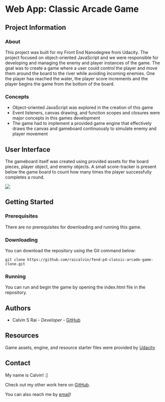 # Web App: Classic Arcade Game

## Project Information

### About

This project was built for my Front End Nanodegree from Udacity. The project focused on object-oriented JavaScript and we were responsible for developing and managing the enemy and player instances of the game. The goal was to create a game where a user could control the player and move them around the board to the river while avoiding incoming enemies. One the player has reached the water, the player score increments and the player begins the game from the bottom of the board.

### Concepts

- Object-oriented JavaScript was explored in the creation of this game
- Event listeners, canvas drawing, and function scopes and closures were major concepts in this games development
- The game had to implement a provided game engine that effectively draws the canvas and gameboard continuously to simulate enemy and player movement

## User Interface

The gameboard itself was created using provided assets for the board pieces, player object, and enemy objects. A small score-tracker is present below the game board to count how many times the player successfully completes a round.

![](http://placekitten.com/300/200)

## Getting Started

### Prerequisites

There are no prerequisites for downloading and running this game.

### Downloading

You can download the repository using the Git command below:

```
git clone https://github.com/raicalvin/fend-p4-classic-arcade-game-clone.git
```

### Running

You can run and begin the game by opening the index.html file in the repository.

## Authors

- Calvin S Rai - *Developer* - [GitHub](https://github.com/raicalvin)

## Resources

Game assets, engine, and resource starter files were provided by [Udacity](https://github.com/udacity/frontend-nanodegree-arcade-game)

## Contact

My name is Calvin! :]

Check out my other work here on [GitHub](https://github.com/raicalvin).

You can also reach me by [email](mailto:raicalvin@gmail.com)!
